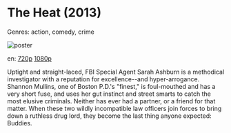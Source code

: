 # The Heat (2013)

Genres: action, comedy, crime

![poster](http://image.tmdb.org/t/p/w500/tM3hDt8JcU8Y8i6vzTcbnocM2bx.jpg)

en:
  [720p](magnet:?xt=urn:btih:DC59273AF43594BCB1A495F5738CE9A907295EC3&tr=udp://glotorrents.pw:6969/announce&tr=udp://tracker.opentrackr.org:1337/announce&tr=udp://torrent.gresille.org:80/announce&tr=udp://tracker.openbittorrent.com:80&tr=udp://tracker.coppersurfer.tk:6969&tr=udp://tracker.leechers-paradise.org:6969&tr=udp://p4p.arenabg.ch:1337&tr=udp://tracker.internetwarriors.net:1337)
  [1080p](magnet:?xt=urn:btih:F72C22145196F37D117914AE7C539587524DEF32&tr=udp://glotorrents.pw:6969/announce&tr=udp://tracker.opentrackr.org:1337/announce&tr=udp://torrent.gresille.org:80/announce&tr=udp://tracker.openbittorrent.com:80&tr=udp://tracker.coppersurfer.tk:6969&tr=udp://tracker.leechers-paradise.org:6969&tr=udp://p4p.arenabg.ch:1337&tr=udp://tracker.internetwarriors.net:1337)
  


Uptight and straight-laced, FBI Special Agent Sarah Ashburn is a methodical investigator with a reputation for excellence--and hyper-arrogance. Shannon Mullins, one of Boston P.D.'s "finest," is foul-mouthed and has a very short fuse, and uses her gut instinct and street smarts to catch the most elusive criminals. Neither has ever had a partner, or a friend for that matter. When these two wildly incompatible law officers join forces to bring down a ruthless drug lord, they become the last thing anyone expected: Buddies.